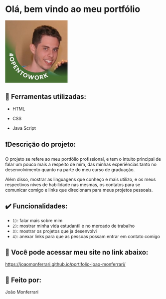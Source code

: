 # Olá, bem vindo ao meu portfólio

![image](assets/eu.jpg)

## :hammer: Ferramentas utilizadas:

* HTML

* CSS

* Java Script

## ❗Descrição do projeto:

O projeto se refere ao meu portfólio profissional, e tem o intuito principal de falar um pouco mais a respeito de mim, das minhas experiências tanto no desenvolvimento quanto na parte do meu curso de graduação.

Além disso, mostrar as linguagens que conheço e mais utilizo, e os meus respectivos níves de habilidade nas mesmas, os contatos para se comunicar comigo e links que direcionam para meus projetos pessoais. 

## ✔️ Funcionalidades:

- `1)`: falar mais sobre mim
- `2)`: mostrar minha vida estudantil e no mercado de trabalho
- `3)`: mostrar os projetos que ja desenvolvi
- `4)`: anexar links para que as pessoas possam entrar em contato comigo

## 🔗 Você pode acessar meu site no link abaixo:

https://joaomonferrari.github.io/portifolio-joao-monferrari/

## 🔧 Feito por:

João Monferrari
